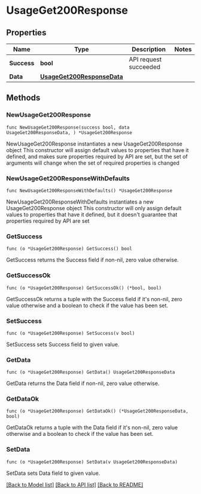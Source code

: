 # UsageGet200Response

## Properties

Name | Type | Description | Notes
------------ | ------------- | ------------- | -------------
**Success** | **bool** | API request succeeded | 
**Data** | [**UsageGet200ResponseData**](UsageGet200ResponseData.md) |  | 

## Methods

### NewUsageGet200Response

`func NewUsageGet200Response(success bool, data UsageGet200ResponseData, ) *UsageGet200Response`

NewUsageGet200Response instantiates a new UsageGet200Response object
This constructor will assign default values to properties that have it defined,
and makes sure properties required by API are set, but the set of arguments
will change when the set of required properties is changed

### NewUsageGet200ResponseWithDefaults

`func NewUsageGet200ResponseWithDefaults() *UsageGet200Response`

NewUsageGet200ResponseWithDefaults instantiates a new UsageGet200Response object
This constructor will only assign default values to properties that have it defined,
but it doesn't guarantee that properties required by API are set

### GetSuccess

`func (o *UsageGet200Response) GetSuccess() bool`

GetSuccess returns the Success field if non-nil, zero value otherwise.

### GetSuccessOk

`func (o *UsageGet200Response) GetSuccessOk() (*bool, bool)`

GetSuccessOk returns a tuple with the Success field if it's non-nil, zero value otherwise
and a boolean to check if the value has been set.

### SetSuccess

`func (o *UsageGet200Response) SetSuccess(v bool)`

SetSuccess sets Success field to given value.


### GetData

`func (o *UsageGet200Response) GetData() UsageGet200ResponseData`

GetData returns the Data field if non-nil, zero value otherwise.

### GetDataOk

`func (o *UsageGet200Response) GetDataOk() (*UsageGet200ResponseData, bool)`

GetDataOk returns a tuple with the Data field if it's non-nil, zero value otherwise
and a boolean to check if the value has been set.

### SetData

`func (o *UsageGet200Response) SetData(v UsageGet200ResponseData)`

SetData sets Data field to given value.



[[Back to Model list]](../README.md#documentation-for-models) [[Back to API list]](../README.md#documentation-for-api-endpoints) [[Back to README]](../README.md)


